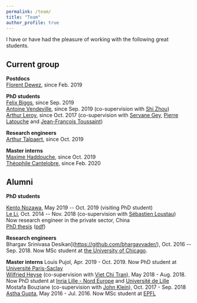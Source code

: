 ```yaml
---
permalink: /team/
title: "Team"
author_profile: true
---
```


I have or have had the pleasure of working with the following great students.

## Current group

**Postdocs**   
[Florent Dewez](https://www.linkedin.com/in/florent-dewez-11783912a/), since Feb. 2019

**PhD students**   
[Felix Biggs](https://www.felixbiggs.com), since Sep. 2019   
[Antoine Vendeville](), since Sep. 2019 (co-supervision with [Shi Zhou](https://wp.cs.ucl.ac.uk/shizhou/))   
[Arthur Leroy](https://arthur-leroy.netlify.app), since Oct. 2017 (co-supervision with [Servane Gey](http://helios.mi.parisdescartes.fr/~gey/), [Pierre Latouche](http://helios.mi.parisdescartes.fr/~platouch/) and [Jean-François Toussaint](https://fr.wikipedia.org/wiki/Jean-François_Toussaint))   

**Research engineers**    
[Arthur Talpaert](https://www.linkedin.com/in/arthur-talpaert-04b446a5/), since Oct. 2019   

**Master interns**      
[Maxime Haddouche](https://www.linkedin.com/in/maxime-haddouche-0b4973163/), since Oct. 2019    
[Théophile Cantelobre](https://github.com/theophilec), since Feb. 2020   

## Alumni

<!-- **Postdocs** -->

**PhD students**

[Kento Nozawa](https://nzw0301.github.io), May 2019 -- Oct. 2019 (visiting PhD student)      
[Le Li](https://www.researchgate.net/scientific-contributions/2108172811_Le_Li), Oct. 2014 -- Nov. 2018 (co-supervision with [Sébastien Loustau](https://www.linkedin.com/in/sébastien-loustau-b57b4555/))     
Now research engineer in the private sector, China           
[PhD thesis](https://tel.archives-ouvertes.fr/tel-01970795/) ([pdf](https://tel.archives-ouvertes.fr/tel-01970795/document))        

**Research engineers**     
Bhargav Srinivasa Desikan](https://github.com/bhargavvader/), Oct. 2016 -- Sep. 2018. Now MSc student at [the University of Chicago](https://www.uchicago.edu).

**Master interns**
Louis Pujol, Apr. 2019 - Oct. 2019. Now PhD student at [Université Paris-Saclay](https://www.universite-paris-saclay.fr)		     
[Wilfried Heyse](https://www.linkedin.com/in/wilfried-heyse-711008151/) (co-supervision with [Viet Chi Tran](https://perso.math.u-pem.fr/tran.viet-chi/)), May 2018 - Aug. 2018. Now PhD student at [Inria Lille - Nord Europe](https://www.inria.fr/fr/centre-inria-lille-nord-europe) and [Université de Lille](https://www.univ-lille.fr)     
Mostafa Bouziane (co-supervision with [John Klein](https://john-klein.github.io)), Oct. 2017 - Sep. 2018     
[Astha Gupta](https://github.com/astha736/), May 2016 - Jul. 2016. Now MSc student at [EPFL](https://www.epfl.ch/fr/)    

